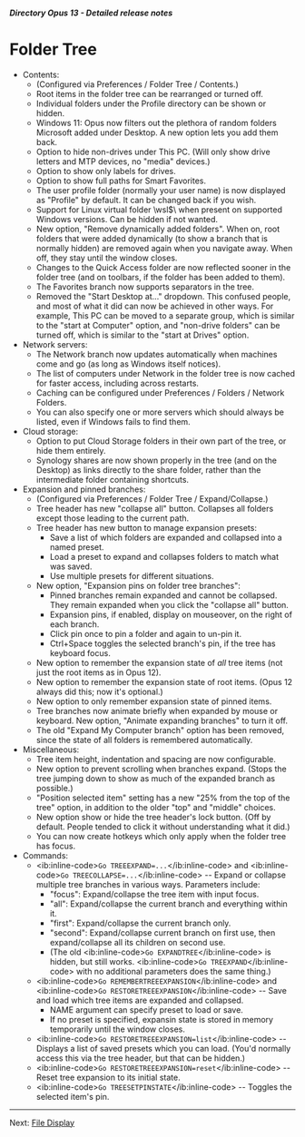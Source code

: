 ##### Directory Opus 13 - Detailed release notes

# Folder Tree

- Contents:
  - (Configured via Preferences / Folder Tree / Contents.)
  - Root items in the folder tree can be rearranged or turned off.
  - Individual folders under the Profile directory can be shown or hidden.
  - Windows 11: Opus now filters out the plethora of random folders Microsoft added under Desktop. A new option lets you add them back.
  - Option to hide non-drives under This PC. (Will only show drive letters and MTP devices, no "media" devices.)
  - Option to show only labels for drives.
  - Option to show full paths for Smart Favorites.
  - The user profile folder (normally your user name) is now displayed as "Profile" by default. It can be changed back if you wish.
  - Support for Linux virtual folder \\wsl\$\\ when present on supported Windows versions. Can be hidden if not wanted.
  - New option, "Remove dynamically added folders". When on, root folders that were added dynamically (to show a branch that is normally hidden) are removed again when you navigate away. When off, they stay until the window closes.
  - Changes to the Quick Access folder are now reflected sooner in the folder tree (and on toolbars, if the folder has been added to them).
  - The Favorites branch now supports separators in the tree.
  - Removed the "Start Desktop at..." dropdown. This confused people, and most of what it did can now be achieved in other ways. For example, This PC can be moved to a separate group, which is similar to the "start at Computer" option, and "non-drive folders" can be turned off, which is similar to the "start at Drives" option.
- Network servers:
  - The Network branch now updates automatically when machines come and go (as long as Windows itself notices).
  - The list of computers under Network in the folder tree is now cached for faster access, including across restarts.
  - Caching can be configured under Preferences / Folders / Network Folders.
  - You can also specify one or more servers which should always be listed, even if Windows fails to find them.
- Cloud storage:
  - Option to put Cloud Storage folders in their own part of the tree, or hide them entirely.
  - Synology shares are now shown properly in the tree (and on the Desktop) as links directly to the share folder, rather than the intermediate folder containing shortcuts.
- Expansion and pinned branches:
  - (Configured via Preferences / Folder Tree / Expand/Collapse.)
  - Tree header has new "collapse all" button. Collapses all folders except those leading to the current path.
  - Tree header has new button to manage expansion presets:
    - Save a list of which folders are expanded and collapsed into a named preset.
    - Load a preset to expand and collapses folders to match what was saved.
    - Use multiple presets for different situations.
  - New option, "Expansion pins on folder tree branches":
    - Pinned branches remain expanded and cannot be collapsed. They remain expanded when you click the "collapse all" button.
    - Expansion pins, if enabled, display on mouseover, on the right of each branch.
    - Click pin once to pin a folder and again to un-pin it.
    - Ctrl+Space toggles the selected branch's pin, if the tree has keyboard focus.
  - New option to remember the expansion state of *all* tree items (not just the root items as in Opus 12).
  - New option to remember the expansion state of root items. (Opus 12 always did this; now it's optional.)
  - New option to only remember expansion state of pinned items.
  - Tree branches now animate briefly when expanded by mouse or keyboard. New option, "Animate expanding branches" to turn it off.
  - The old "Expand My Computer branch" option has been removed, since the state of all folders is remembered automatically.
- Miscellaneous:
  - Tree item height, indentation and spacing are now configurable.
  - New option to prevent scrolling when branches expand. (Stops the tree jumping down to show as much of the expanded branch as possible.)
  - "Position selected item" setting has a new "25% from the top of the tree" option, in addition to the older "top" and "middle" choices.
  - New option show or hide the tree header's lock button. (Off by default. People tended to click it without understanding what it did.)
  - You can now create hotkeys which only apply when the folder tree has focus.
- Commands:
  - \<ib:inline-code\>`Go TREEEXPAND=...`\</ib:inline-code\> and \<ib:inline-code\>`Go TREECOLLAPSE=...`\</ib:inline-code\> -- Expand or collapse multiple tree branches in various ways. Parameters include:
    - "focus": Expand/collapse the tree item with input focus.
    - "all": Expand/collapse the current branch and everything within it.
    - "first": Expand/collapse the current branch only.
    - "second": Expand/collapse current branch on first use, then expand/collapse all its children on second use.
    - (The old \<ib:inline-code\>`Go EXPANDTREE`\</ib:inline-code\> is hidden, but still works. \<ib:inline-code\>`Go TREEXPAND`\</ib:inline-code\> with no additional parameters does the same thing.)
  - \<ib:inline-code\>`Go REMEMBERTREEEXPANSION`\</ib:inline-code\> and \<ib:inline-code\>`Go RESTORETREEEXPANSION`\</ib:inline-code\> -- Save and load which tree items are expanded and collapsed.
    - NAME argument can specify preset to load or save.
    - If no preset is specified, expansin state is stored in memory temporarily until the window closes.
  - \<ib:inline-code\>`Go RESTORETREEEXPANSION=list`\</ib:inline-code\> -- Displays a list of saved presets which you can load. (You'd normally access this via the tree header, but that can be hidden.)
  - \<ib:inline-code\>`Go RESTORETREEEXPANSION=reset`\</ib:inline-code\> -- Reset tree expansion to its initial state.
  - \<ib:inline-code\>`Go TREESETPINSTATE`\</ib:inline-code\> -- Toggles the selected item's pin.

------------------------------------------------------------------------

Next: [File Display](/Manual/release_history/opus13_detailed/file_display.md)
